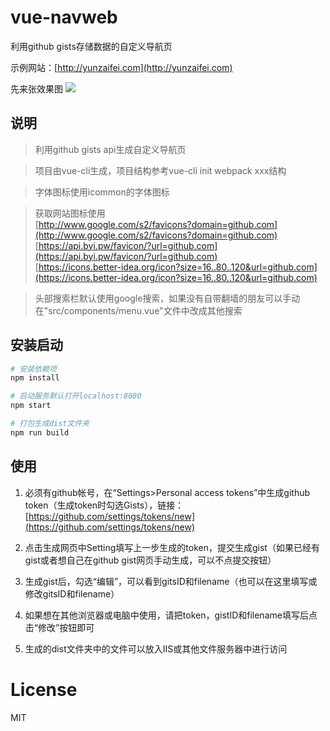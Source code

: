 # vue-navweb
利用github gists存储数据的自定义导航页

示例网站：[http://yunzaifei.com](http://yunzaifei.com)

先来张效果图
![](http://i.imgur.com/FcCiiEc.png)

## 说明

> 利用github gists api生成自定义导航页

> 项目由vue-cli生成，项目结构参考vue-cli init webpack xxx结构

> 字体图标使用icommon的字体图标

> 获取网站图标使用  
[http://www.google.com/s2/favicons?domain=github.com](http://www.google.com/s2/favicons?domain=github.com)  
[https://api.byi.pw/favicon/?url=github.com](https://api.byi.pw/favicon/?url=github.com)  
[https://icons.better-idea.org/icon?size=16..80..120&url=github.com](https://icons.better-idea.org/icon?size=16..80..120&url=github.com)

> 头部搜索栏默认使用google搜索，如果没有自带翻墙的朋友可以手动在"src/components/menu.vue"文件中改成其他搜索

## 安装启动

``` bash
# 安装依赖项
npm install

# 启动服务默认打开localhost:8080
npm start

# 打包生成dist文件夹
npm run build

```

## 使用
1. 必须有github帐号，在“Settings>Personal access tokens”中生成github token（生成token时勾选Gists），链接：[https://github.com/settings/tokens/new](https://github.com/settings/tokens/new)

2. 点击生成网页中Setting填写上一步生成的token，提交生成gist（如果已经有gist或者想自己在github gist网页手动生成，可以不点提交按钮）

3. 生成gist后，勾选“编辑”，可以看到gitsID和filename（也可以在这里填写或修改gitsID和filename）

4. 如果想在其他浏览器或电脑中使用，请把token，gistID和filename填写后点击“修改”按钮即可

5. 生成的dist文件夹中的文件可以放入IIS或其他文件服务器中进行访问

# License
MIT

